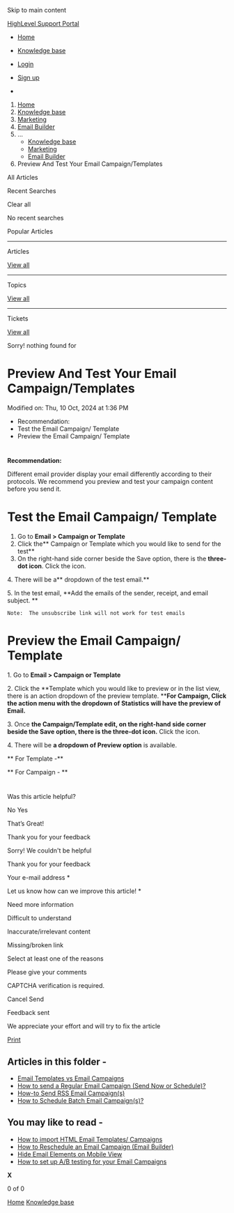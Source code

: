 Skip to main content

[ HighLevel Support Portal ](https://help.gohighlevel.com)

  * [ Home ](/support/home)
  * [ Knowledge base ](/support/solutions)

  * [Login](/support/login)
  * [Sign up](/support/signup)
  * 

  1. [Home](/support/home)
  2. [Knowledge base](/support/solutions)
  3. [Marketing](/support/solutions/48000449565)
  4. [Email Builder](/support/solutions/folders/48000676548)
  5. ... 
     * [Knowledge base](/support/solutions)
     * [Marketing](/support/solutions/48000449565)
     * [Email Builder](/support/solutions/folders/48000676548)
  6. Preview And Test Your Email Campaign/Templates

All  Articles 

Recent Searches

Clear all

No recent searches

Popular Articles

* * *

Articles

[View all](/support/search/solutions)

* * *

Topics

[View all](/support/search/topics)

* * *

Tickets

[View all](/support/search/tickets)

Sorry! nothing found for   

# Preview And Test Your Email Campaign/Templates

Modified on: Thu, 10 Oct, 2024 at 1:36 PM

  * Recommendation:
  * Test the Email Campaign/ Template
  * Preview the Email Campaign/ Template

#   
**Recommendation:**

Different email provider display your email differently according to their protocols. We recommend you preview and test your campaign content before you send it. 

# **Test the Email Campaign/ Template**

  1. Go to **Email > Campaign or Template**
  2. Click the**  Campaign or Template which you would like to send for the test**
  3. On the right-hand side corner beside the Save option, there is the **three-dot icon**. Click the icon.

4\. There will be a**  dropdown of the test email.**

5\. In the test email, **Add the emails of the sender, receipt, and email subject.  **

    Note:  The unsubscribe link will not work for test emails 

# **Preview the Email Campaign/ Template**

1\. Go to **Email > Campaign or Template**

2\. Click the **Template which you would like to preview or in the list view, there is an action dropdown of the preview template.  ****For Campaign, Click the action menu with the dropdown of Statistics will have the preview of Email.**

3\. Once **the Campaign/Template edit, on the right-hand side corner beside the Save option, there is the three-dot icon.** Click the icon.

4\. There will be **a dropdown of Preview option** is available.

**        For Template -**

**      For Campaign - **

#   

Was this article helpful?

No  Yes 

That’s Great!

Thank you for your feedback

Sorry! We couldn't be helpful

Thank you for your feedback

Your e-mail address *

Let us know how can we improve this article! *

Need more information 

Difficult to understand 

Inaccurate/irrelevant content 

Missing/broken link 

Select at least one of the reasons 

Please give your comments 

CAPTCHA verification is required. 

Cancel  Send 

Feedback sent

We appreciate your effort and will try to fix the article

[Print](javascript:print\(\))

## Articles in this folder -

  * [Email Templates vs Email Campaigns](/support/solutions/articles/48001215255-email-templates-vs-email-campaigns)
  * [How to send a Regular Email Campaign (Send Now or Schedule)?](/support/solutions/articles/48001215263-how-to-send-a-regular-email-campaign-send-now-or-schedule-)
  * [How-to Send RSS Email Campaign(s)](/support/solutions/articles/48001215372-how-to-send-rss-email-campaign-s-)
  * [How to Schedule Batch Email Campaign(s)?](/support/solutions/articles/48001215379-how-to-schedule-batch-email-campaign-s-)

## You may like to read -

  * [How to import HTML Email Templates/ Campaigns](/support/solutions/articles/48001215400-how-to-import-html-email-templates-campaigns)
  * [How to Reschedule an Email Campaign (Email Builder)](/support/solutions/articles/48001215389-how-to-reschedule-an-email-campaign-email-builder-)
  * [Hide Email Elements on Mobile View](/support/solutions/articles/48001222032-hide-email-elements-on-mobile-view)
  * [How to set up A/B testing for your Email Campaigns](/support/solutions/articles/48001230348-how-to-set-up-a-b-testing-for-your-email-campaigns)

**X**

0 of 0 []()

[Home](/support/home) [Knowledge base](/support/solutions)
